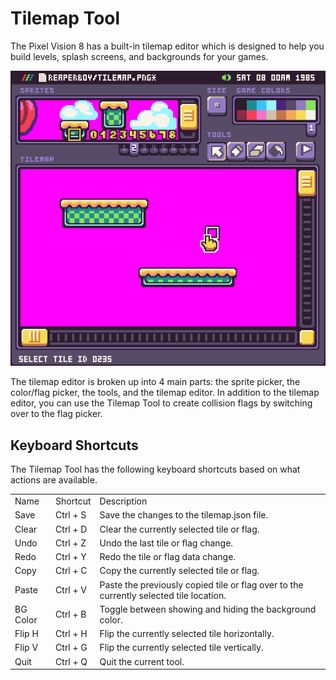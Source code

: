 # Tilemap Tool

The Pixel Vision 8 has a built-in tilemap editor which is designed to help you build levels, splash screens, and backgrounds for your games.

<p style="text-align:center"><img src="images/TilemapTool_image_0.png" /></p>

The tilemap editor is broken up into 4 main parts: the sprite picker, the color/flag picker, the tools, and the tilemap editor. In addition to the tilemap editor, you can use the Tilemap Tool to create collision flags by switching over to the flag picker.

## Keyboard Shortcuts

The Tilemap Tool has the following keyboard shortcuts based on what actions are available.

<table>
  <tr>
    <td>Name</td>
    <td>Shortcut</td>
    <td>Description</td>
  </tr>
  <tr>
    <td>Save</td>
    <td>Ctrl + S</td>
    <td>Save the changes to the tilemap.json file.</td>
  </tr>
  <tr>
    <td>Clear</td>
    <td>Ctrl + D</td>
    <td>Clear the currently selected tile or flag.</td>
  </tr>
  <tr>
    <td>Undo</td>
    <td>Ctrl + Z</td>
    <td>Undo the last tile or flag change.</td>
  </tr>
  <tr>
    <td>Redo</td>
    <td>Ctrl + Y</td>
    <td>Redo the tile or flag data change.</td>
  </tr>
  <tr>
    <td>Copy</td>
    <td>Ctrl + C</td>
    <td>Copy the currently selected tile or flag.</td>
  </tr>
  <tr>
    <td>Paste</td>
    <td>Ctrl + V</td>
    <td>Paste the previously copied tile or flag over to the currently selected tile location.</td>
  </tr>
  <tr>
    <td>BG Color</td>
    <td>Ctrl + B</td>
    <td>Toggle between showing and hiding the background color.</td>
  </tr>
  <tr>
    <td>Flip H</td>
    <td>Ctrl + H</td>
    <td>Flip the currently selected tile horizontally.</td>
  </tr>
  <tr>
    <td>Flip V</td>
    <td>Ctrl + G</td>
    <td>Flip the currently selected tile vertically.</td>
  </tr>
  <tr>
    <td>Quit</td>
    <td>Ctrl + Q</td>
    <td>Quit the current tool.</td>
  </tr>
</table>



